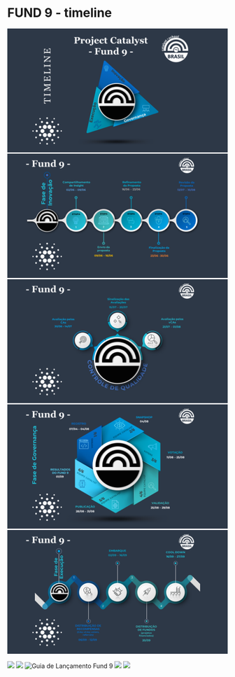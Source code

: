 # FUND 9 - timeline

![Fund 9 - timeline](../.gitbook/assets/Slide1.PNG) ![Fase de Inovação](<../.gitbook/assets/Slide2 (2).PNG>) ![Fase de Inovação](<../.gitbook/assets/Slide3 (3).PNG>) ![Fase de Governança](<../.gitbook/assets/Slide4 (3).PNG>) ![Fase de Execução](<../.gitbook/assets/Slide5 (2).PNG>)

![](<../.gitbook/assets/Guia De Lançamento Fundo9.\_Página\_1.png>) ![](<../.gitbook/assets/Guia De Lançamento Fundo9.\_Página\_2.png>) ![Guia de Lançamento Fund 9](<../.gitbook/assets/Guia De Lançamento Fundo9.\_Página\_3.png>) ![](<../.gitbook/assets/Guia De Lançamento Fundo9.\_Página\_4.png>) ![](<../.gitbook/assets/Guia De Lançamento Fundo9.\_Página\_5.png>)
